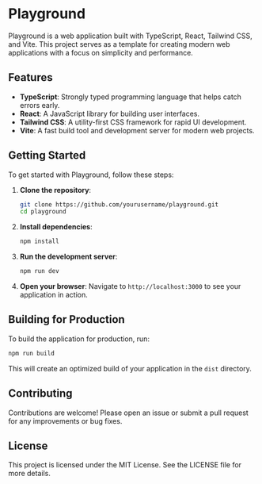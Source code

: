 # Playground

Playground is a web application built with TypeScript, React, Tailwind CSS, and Vite. This project serves as a template for creating modern web applications with a focus on simplicity and performance.

## Features

- **TypeScript**: Strongly typed programming language that helps catch errors early.
- **React**: A JavaScript library for building user interfaces.
- **Tailwind CSS**: A utility-first CSS framework for rapid UI development.
- **Vite**: A fast build tool and development server for modern web projects.

## Getting Started

To get started with Playground, follow these steps:

1. **Clone the repository**:
   ```bash
   git clone https://github.com/yourusername/playground.git
   cd playground
   ```

2. **Install dependencies**:
   ```bash
   npm install
   ```

3. **Run the development server**:
   ```bash
   npm run dev
   ```

4. **Open your browser**:
   Navigate to `http://localhost:3000` to see your application in action.

## Building for Production

To build the application for production, run:

```bash
npm run build
```

This will create an optimized build of your application in the `dist` directory.

## Contributing

Contributions are welcome! Please open an issue or submit a pull request for any improvements or bug fixes.

## License

This project is licensed under the MIT License. See the LICENSE file for more details.